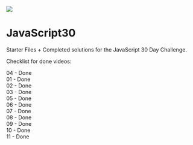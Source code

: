 ![](https://javascript30.com/images/JS3-social-share.png)

# JavaScript30

Starter Files + Completed solutions for the JavaScript 30 Day Challenge.

Checklist for done videos:

04 - Done  
01 - Done  
02 - Done  
03 - Done  
05 - Done  
06 - Done  
07 - Done  
08 - Done  
09 - Done  
10 - Done  
11 - Done  
